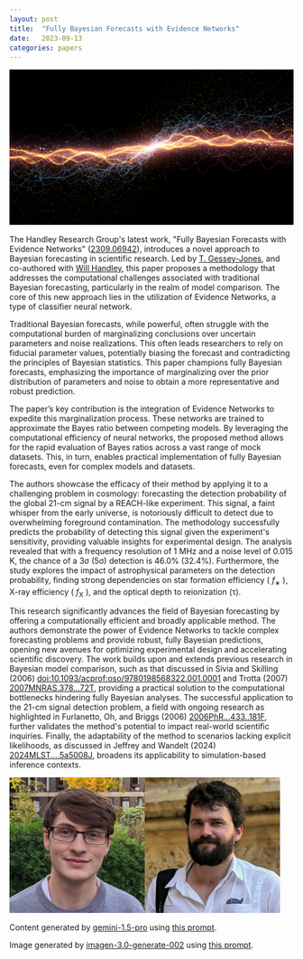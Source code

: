 ```yaml
---
layout: post
title:  "Fully Bayesian Forecasts with Evidence Networks"
date:   2023-09-13
categories: papers
---
```

![AI generated image](/assets/images/posts/2023-09-13-2309.06942.png)

<!-- BEGINNING OF GENERATED POST -->
The Handley Research Group's latest work, "Fully Bayesian Forecasts with Evidence Networks" ([2309.06942](https://arxiv.org/abs/2309.06942)), introduces a novel approach to Bayesian forecasting in scientific research.  Led by [T. Gessey-Jones](https://arxiv.org/search/?query=T+Gessey-Jones&searchtype=all&abstracts=show&order=-announced_date_first&size=50), and co-authored with [Will Handley](https://willhandley.co.uk), this paper proposes a methodology that addresses the computational challenges associated with traditional Bayesian forecasting, particularly in the realm of model comparison.  The core of this new approach lies in the utilization of Evidence Networks, a type of classifier neural network.

Traditional Bayesian forecasts, while powerful, often struggle with the computational burden of marginalizing conclusions over uncertain parameters and noise realizations.  This often leads researchers to rely on fiducial parameter values, potentially biasing the forecast and contradicting the principles of Bayesian statistics. This paper champions fully Bayesian forecasts, emphasizing the importance of marginalizing over the prior distribution of parameters and noise to obtain a more representative and robust prediction.

The paper’s key contribution is the integration of Evidence Networks to expedite this marginalization process.  These networks are trained to approximate the Bayes ratio between competing models. By leveraging the computational efficiency of neural networks, the proposed method allows for the rapid evaluation of Bayes ratios across a vast range of mock datasets.  This, in turn, enables practical implementation of fully Bayesian forecasts, even for complex models and datasets.

The authors showcase the efficacy of their method by applying it to a challenging problem in cosmology: forecasting the detection probability of the global 21-cm signal by a REACH-like experiment.  This signal, a faint whisper from the early universe, is notoriously difficult to detect due to overwhelming foreground contamination. The methodology successfully predicts the probability of detecting this signal given the experiment's sensitivity, providing valuable insights for experimental design.  The analysis revealed that with a frequency resolution of 1 MHz and a noise level of 0.015 K, the chance of a 3σ (5σ) detection is 46.0% (32.4%). Furthermore, the study explores the impact of astrophysical parameters on the detection probability, finding strong dependencies on star formation efficiency ( *f*<sub>∗</sub> ), X-ray efficiency ( *f*<sub>X</sub> ), and the optical depth to reionization (τ).

This research significantly advances the field of Bayesian forecasting by offering a computationally efficient and broadly applicable method. The authors demonstrate the power of Evidence Networks to tackle complex forecasting problems and provide robust, fully Bayesian predictions, opening new avenues for optimizing experimental design and accelerating scientific discovery. The work builds upon and extends previous research in Bayesian model comparison, such as that discussed in Sivia and Skilling (2006) [doi:10.1093/acprof:oso/9780198568322.001.0001](https://doi.org/10.1093/acprof:oso/9780198568322.001.0001) and Trotta (2007) [2007MNRAS.378...72T](https://arxiv.org/abs/astro-ph/0504022), providing a practical solution to the computational bottlenecks hindering fully Bayesian analyses.  The successful application to the 21-cm signal detection problem, a field with ongoing research as highlighted in Furlanetto, Oh, and Briggs (2006) [2006PhR...433..181F](https://arxiv.org/abs/astro-ph/0608032), further validates the method's potential to impact real-world scientific inquiries. Finally, the adaptability of the method to scenarios lacking explicit likelihoods, as discussed in Jeffrey and Wandelt (2024) [2024MLST....5a5008J](https://arxiv.org/abs/2305.11241), broadens its applicability to simulation-based inference contexts.

<!-- END OF GENERATED POST -->

<img src="/assets/group/images/thomas_gessey-jones.jpg" alt="Thomas Gessey-Jones" style="width: auto; height: 25vw;"><img src="/assets/group/images/will_handley.jpg" alt="Will Handley" style="width: auto; height: 25vw;">

Content generated by [gemini-1.5-pro](https://deepmind.google/technologies/gemini/) using [this prompt](/prompts/content/2023-09-13-2309.06942.txt).

Image generated by [imagen-3.0-generate-002](https://deepmind.google/technologies/gemini/) using [this prompt](/prompts/images/2023-09-13-2309.06942.txt).

